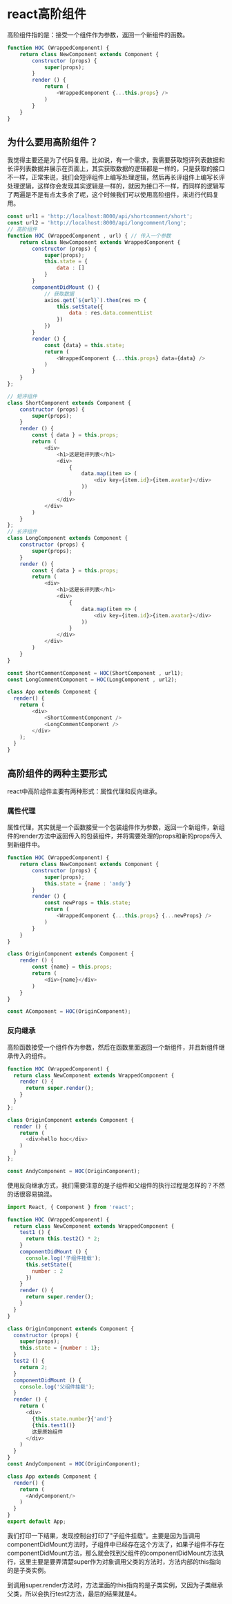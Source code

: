 # react高阶组件
高阶组件指的是：接受一个组件作为参数，返回一个新组件的函数。
```javascript
function HOC (WrappedComponent) {
    return class NewComponent extends Component {
        constructor (props) {
            super(props);
        }
        render () {
            return (
                <WrappedComponent {...this.props} />
            )
        }
    }
}
```

## 为什么要用高阶组件？
我觉得主要还是为了代码复用。比如说，有一个需求，我需要获取短评列表数据和长评列表数据并展示在页面上，其实获取数据的逻辑都是一样的，只是获取的接口不一样，正常来说，我们会短评组件上编写处理逻辑，然后再长评组件上编写长评处理逻辑，这样你会发现其实逻辑是一样的，就因为接口不一样，而同样的逻辑写了两遍是不是有点太多余了呢，这个时候我们可以使用高阶组件，来进行代码复用。

```javascript
const url1 = 'http://localhost:8000/api/shortcomment/short';
const url2 = 'http://localhost:8000/api/longcomment/long';
// 高阶组件
function HOC (WrappedComponent , url) { // 传入一个参数
    return class NewComponent extends WrappedComponent {
        constructor (props) {
            super(props);
            this.state = {
                data : []
            }
        }
        componentDidMount () {
            // 获取数据
            axios.get(`${url}`).then(res => {
                this.setState({
                    data : res.data.commentList
                })
            })
        }
        render () {
            const {data} = this.state;
            return (
                <WrappedComponent {...this.props} data={data} />
            )
        }
    }
};

// 短评组件
class ShortComponent extends Component {
    constructor (props) {
        super(props);
    }
    render () {
        const { data } = this.props;
        return (
            <div>
                <h1>这是短评列表</h1>
                <div>
                    {
                        data.map(item => (
                            <div key={item.id}>{item.avatar}</div>
                        ))
                    }
                </div>
            </div>
        )
    }
};
// 长评组件
class LongComponent extends Component {
    constructor (props) {
        super(props);
    }
    render () {
        const { data } = this.props;
        return (
            <div>
                <h1>这是长评列表</h1>
                <div>
                    {
                        data.map(item => (
                            <div key={item.id}>{item.avatar}</div>
                        ))
                    }
                </div>
            </div>
        )
    }
}

const ShortCommentComponent = HOC(ShortComponent , url1);
const LongCommentComponent = HOC(LongComponent , url2);

class App extends Component {
  render() {
    return (
        <div>
            <ShortCommentComponent />
            <LongCommentComponent />
        </div>
    );
  }
}
```
## 高阶组件的两种主要形式
react中高阶组件主要有两种形式：属性代理和反向继承。

### 属性代理
属性代理，其实就是一个函数接受一个包装组件作为参数，返回一个新组件，新组件的render方法中返回传入的包装组件，并将需要处理的props和新的props传入到新组件中。
```javascript
function HOC (WrappedComponent) {
    return class NewComponent extends Component {
        constructor (props) {
            super(props);
            this.state = {name : 'andy'}
        }
        render () {
            const newProps = this.state;
            return (
                <WrappedComponent {...this.props} {...newProps} />
            )
        }
    } 
}

class OriginComponent extends Component {
    render () {
        const {name} = this.props;
        return (
            <div>{name}</div>
        )
    }
}

const AComponent = HOC(OriginComponent);
```
### 反向继承
高阶函数接受一个组件作为参数，然后在函数里面返回一个新组件，并且新组件继承传入的组件。

```javascript
function HOC (WrappedComponent) {
  return class NewComponent extends WrappedComponent {
    render () {
      return super.render();
    }
  }
};

class OriginComponent extends Component {
  render () {
    return (
      <div>hello hoc</div>
    )
  }
};

const AndyComponent = HOC(OriginComponent);
```
使用反向继承方式，我们需要注意的是子组件和父组件的执行过程是怎样的？不然的话很容易搞混。

```javascript
import React, { Component } from 'react';

function HOC (WrappedComponent) {
  return class NewComponent extends WrappedComponent {
    test1 () {
      return this.test2() * 2;
    }
    componentDidMount () {
      console.log('子组件挂载');
      this.setState({
        number : 2
      })
    }
    render () {
      return super.render();
    }
  }
}

class OriginComponent extends Component {
  constructor (props) {
    super(props);
    this.state = {number : 1};
  }
  test2 () {
    return 2;
  }
  componentDidMount () {
    console.log('父组件挂载');
  }
  render () {
    return (
      <div>
        {this.state.number}{'and'}
        {this.test1()}
        这是原始组件
      </div>
    )
  }
}
const AndyComponent = HOC(OriginComponent);

class App extends Component {
  render() {
    return (
      <AndyComponent/>
    )
  }
}
export default App;
```
我们打印一下结果，发现控制台打印了"子组件挂载"。主要是因为当调用componentDidMount方法时，子组件中已经存在这个方法了，如果子组件不存在componentDidMount方法，那么就会找到父组件的componentDidMount方法执行，这里主要是要弄清楚super作为对象调用父类的方法时，方法内部的this指向的是子类实例。

到调用super.render方法时，方法里面的this指向的是子类实例，又因为子类继承父类，所以会执行test2方法，最后的结果就是4。